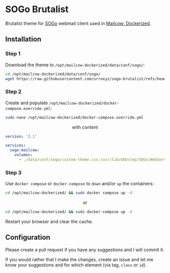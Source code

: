# SOGo Brutalist
Brutalist theme for [SOGo](https://github.com/Alinto/sogo) webmail client used in [Mailcow: Dockerized](https://github.com/mailcow/mailcow-dockerized).

## Installation
### Step 1
Download the theme to `/opt/mailcow-dockerized/data/conf/sogo/`:
``` bash
cd /opt/mailcow-dockerized/data/conf/sogo/
wget https://raw.githubusercontent.com/urroxyz/sogo-brutalist/refs/heads/main/dark/custom-theme.css
```

### Step 2
Create and populate `/opt/mailcow-dockerized/docker-compose.override.yml`:
```bash
sudo nano /opt/mailcow-dockerized/docker-compose.override.yml
```
<p align="center">with content</p>

```yml
version: '2.1'

services:
  sogo-mailcow:
    volumes:
      - ./data/conf/sogo/custom-theme.css:/usr/lib/GNUstep/SOGo/WebServerResources/css/theme-default.css:z
```

### Step 3
Use `docker compose` or `docker-compose` to `down` and/or `up` the containers:
```bash
cd /opt/mailcow-dockerized/ && sudo docker compose up -d
```
<p align="center">or</p>

```bash
cd /opt/mailcow-dockerized/ && sudo docker-compose up -d
```

Restart your browser and clear the cache.

## Configuration
Please create a pull request if you have any suggestions and I will commit it.

If you would rather that I make the changes, create an issue and let me know your suggestions and for which element (via tag, `class` or `id`).
